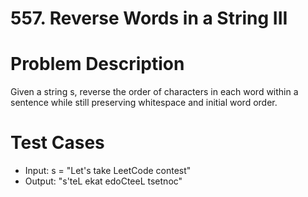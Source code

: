 # 557. Reverse Words in a String III

# Problem Description

Given a string s, reverse the order of characters in each word within a sentence while still preserving whitespace and initial word order.

# Test Cases

- Input: s = "Let's take LeetCode contest"
- Output: "s'teL ekat edoCteeL tsetnoc"